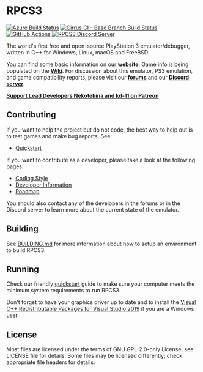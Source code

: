 RPCS3
=====

[![Azure Build Status](https://dev.azure.com/nekotekina/nekotekina/_apis/build/status/RPCS3.rpcs3?branchName=master)](https://dev.azure.com/nekotekina/nekotekina/_build?definitionId=8&_a=summary&repositoryFilter=4)
[![Cirrus CI - Base Branch Build Status](https://img.shields.io/cirrus/github/RPCS3/rpcs3/master?label=Cirrus%20CI&logo=cirrus-ci)](https://cirrus-ci.com/github/RPCS3/rpcs3)
[![GitHub Actions](https://img.shields.io/github/actions/workflow/status/RPCS3/rpcs3/rpcs3.yml?branch=master&logo=github&label=Actions)](https://github.com/RPCS3/rpcs3/actions/workflows/rpcs3.yml)
[![RPCS3 Discord Server](https://img.shields.io/discord/272035812277878785?color=5865F2&label=RPCS3%20Discord&logo=discord&logoColor=white)](https://discord.me/rpcs3)

The world's first free and open-source PlayStation 3 emulator/debugger, written in C++ for Windows, Linux, macOS and FreeBSD.

You can find some basic information on our [**website**](https://rpcs3.net/). Game info is being populated on the [**Wiki**](https://wiki.rpcs3.net/).
For discussion about this emulator, PS3 emulation, and game compatibility reports, please visit our [**forums**](https://forums.rpcs3.net) and our [**Discord server**](https://discord.gg/RPCS3).

[**Support Lead Developers Nekotekina and kd-11 on Patreon**](https://www.patreon.com/Nekotekina)

## Contributing

If you want to help the project but do not code, the best way to help out is to test games and make bug reports. See:
* [Quickstart](https://rpcs3.net/quickstart)

If you want to contribute as a developer, please take a look at the following pages:

* [Coding Style](https://github.com/RPCS3/rpcs3/wiki/Coding-Style)
* [Developer Information](https://github.com/RPCS3/rpcs3/wiki/Developer-Information)
* [Roadmap](https://rpcs3.net/roadmap)

You should also contact any of the developers in the forums or in the Discord server to learn more about the current state of the emulator.

## Building

See [BUILDING.md](BUILDING.md) for more information about how to setup an environment to build RPCS3.

## Running

Check our friendly [quickstart](https://rpcs3.net/quickstart) guide to make sure your computer meets the minimum system requirements to run RPCS3.

Don't forget to have your graphics driver up to date and to install the [Visual C++ Redistributable Packages for Visual Studio 2019](https://aka.ms/vs/16/release/VC_redist.x64.exe) if you are a Windows user.

## License

Most files are licensed under the terms of GNU GPL-2.0-only License; see LICENSE file for details. Some files may be licensed differently; check appropriate file headers for details.
